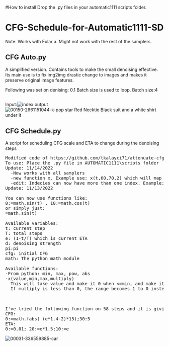 #How to install
Drop the .py files in your automatic1111 scripts folder.

# CFG-Schedule-for-Automatic1111-SD
Note: Works with Eular a. Might not work with the rest of the samplers.


## CFG Auto.py
A simplified version. Contains tools to make the small denoising effective.
Its main use is to fix img2img drastic change to images and makes it preserve original image features.

Following was set on denising: 0.1
Batch size is used to loop. Batch size:4
##
Input:![index](https://user-images.githubusercontent.com/4189008/211174581-c115bfde-970a-4a41-a9f7-306138e71462.jpg) output ![00150-2661151044-k-pop star  Red Necktie  Black suit and a white shirt under it](https://user-images.githubusercontent.com/4189008/211174606-1d540377-3e5e-48de-82a4-890a4b4287be.jpg)


## CFG Schedule.py
A script for scheduling CFG scale and ETA to change during the denoising steps
<pre>
Modified code of https://github.com/tkalayci71/attenuate-cfg-scale
To use: Place the .py file in AUTOMATIC1111\scripts folder
Update: 11/14/2022
  -Now works with all samplers
  -new function x. Example use: x(t,60,70,2) which will map t to be 0 at 60 and 1 and 70, then multipy by 2
  -edit: Indecies can now have more than one index. Example: 0,5:=1 ; 1:10
Update: 11/13/2022

You can now use functions like: 
0:=math.sin(t) , 10:=math.cos(t)
or simply just:
=math.sin(t)

Available variables:
t: current step
T: total steps
e: (1-t/T) which is current ETA
d: denoising strength
pi:pi
cfg: initial CFG
math: The python math module

Available functions:
-From python: min, max, pow, abs
-x(value,min,max,multiply)
  This will take value and make it 0 when <=min, and make it 1 when >=max. Then, multiply result by last argumant.
  If multiply is less than 0, the range becomes 1 to 0 instead



I've tried the following function on 58 steps and it is giving good results:
CFG:
0:=math.fabs( (e*1.4-2)*15);30:5
ETA:
0:=0.01; 20:=e*1.5;10:=e
</pre>
![00031-336559885-car](https://user-images.githubusercontent.com/4189008/201653592-f719533e-573a-4a59-807a-085fb7e320d0.jpg)
